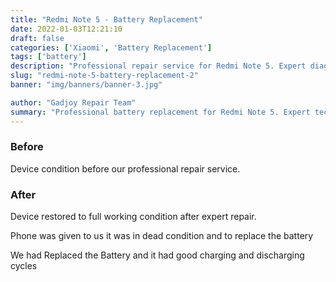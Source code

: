 ```yaml
---
title: "Redmi Note 5 - Battery Replacement"
date: 2022-01-03T12:21:10
draft: false
categories: ['Xiaomi', 'Battery Replacement']
tags: ['battery']
description: "Professional repair service for Redmi Note 5. Expert diagnosis and quality repairs in Bangalore."
slug: "redmi-note-5-battery-replacement-2"
banner: "img/banners/banner-3.jpg"

author: "Gadjoy Repair Team"
summary: "Professional battery replacement for Redmi Note 5. Expert technicians, quality parts, warranty included."
---
```


### Before

Device condition before our professional repair service.

### After

Device restored to full working condition after expert repair.

Phone was given to us it was in dead condition and to replace the battery

We had Replaced the Battery and it had good charging and discharging cycles